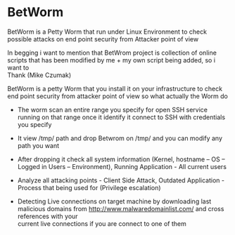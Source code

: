 # BetWorm
BetWorm is a Petty Worm that run under Linux Environment to check possible attacks on end point security from Attacker point of view 

In begging i want to mention that BetWrom project is collection of online scripts that has been modified by me + my own script being added, so i want to  
Thank (Mike Czumak) 

BetWorm is a petty Worm that you install it on your infrastructure to check end point security from attacker point of view 
so what actually the Worm do

* The worm scan an entire range you specify for open SSH service running on that range once it identify it connect to SSH with credentials you specify 

* It view /tmp/ path and drop Betwrom on /tmp/ and you can modify any path you want 

* After dropping it check all system information (Kernel, hostname – OS – Logged in Users – Environment), Running Application - All current users 

* Analyze all attacking points - Client Side Attack, Outdated Application - Process that being used for (Privilege escalation)

* Detecting Live connections on target machine by downloading last malicious domains from http://www.malwaredomainlist.com/ and cross references with your  
current live connections if you are connect to one of them

